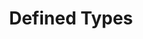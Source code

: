 ---
parent: Types
grand_parent: Browse Testlink Model
title: Defined Types
has_children: true
nav_order: 2
layout: default
---